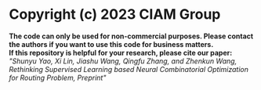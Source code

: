 # Copyright (c) 2023 CIAM Group
**The code can only be used for non-commercial purposes. Please contact the authors if you want to use this code for business matters.**  
**If this repository is helpful for your research, please cite our paper:<br />**
*"Shunyu Yao, Xi Lin, Jiashu Wang, Qingfu Zhang, and Zhenkun Wang, Rethinking Supervised Learning based Neural Combinatorial Optimization for Routing Problem, Preprint" <br />*

